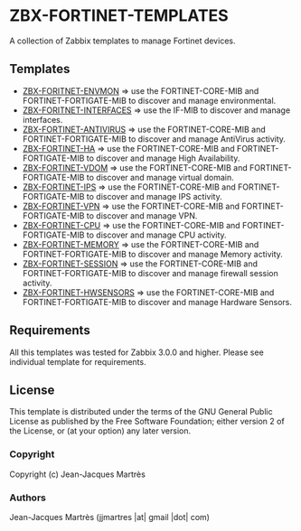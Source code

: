 ZBX-FORTINET-TEMPLATES
======================

A collection of Zabbix templates to manage Fortinet devices.

Templates
---------

  * [ZBX-FORITNET-ENVMON](https://github.com/jjmartres/Zabbix/tree/master/zbx-templates/zbx-fortinet/zbx-fortinet-envmon) => use the FORTINET-CORE-MIB and FORTINET-FORTIGATE-MIB to discover and manage environmental.
  * [ZBX-FORITNET-INTERFACES](https://github.com/jjmartres/Zabbix/tree/master/zbx-templates/zbx-fortinet/zbx-fortinet-interfaces) => use the IF-MIB to discover and manage interfaces.
  * [ZBX-FORTINET-ANTIVIRUS](https://github.com/jjmartres/Zabbix/tree/master/zbx-templates/zbx-fortinet/zbx-fortinet-antivirus) => use the FORTINET-CORE-MIB and FORTINET-FORTIGATE-MIB to discover and manage AntiVirus activity.
  * [ZBX-FORTINET-HA](https://github.com/jjmartres/Zabbix/tree/master/zbx-templates/zbx-fortinet/zbx-fortinet-ha) => use the FORTINET-CORE-MIB and FORTINET-FORTIGATE-MIB to discover and manage High Availability.
  * [ZBX-FORTINET-VDOM](https://github.com/jjmartres/Zabbix/tree/master/zbx-templates/zbx-fortinet/zbx-fortinet-vdom) => use the FORTINET-CORE-MIB and FORTINET-FORTIGATE-MIB to discover and manage virtual domain.
  * [ZBX-FORTINET-IPS](https://github.com/jjmartres/Zabbix/tree/master/zbx-templates/zbx-fortinet/zbx-fortinet-ips) => use the FORTINET-CORE-MIB and FORTINET-FORTIGATE-MIB to discover and manage IPS activity.
  * [ZBX-FORTINET-VPN](https://github.com/jjmartres/Zabbix/tree/master/zbx-templates/zbx-fortinet/zbx-fortinet-vpn) => use the FORTINET-CORE-MIB and FORTINET-FORTIGATE-MIB to discover and manage VPN.
  * [ZBX-FORTINET-CPU](https://github.com/jjmartres/Zabbix/tree/master/zbx-templates/zbx-fortinet/zbx-fortinet-cpu) => use the FORTINET-CORE-MIB and FORTINET-FORTIGATE-MIB to discover and manage CPU activity.
  * [ZBX-FORTINET-MEMORY](https://github.com/jjmartres/Zabbix/tree/master/zbx-templates/zbx-fortinet/zbx-fortinet-memory) => use the FORTINET-CORE-MIB and FORTINET-FORTIGATE-MIB to discover and manage Memory activity.
  * [ZBX-FORTINET-SESSION](https://github.com/jjmartres/Zabbix/tree/master/zbx-templates/zbx-fortinet/zbx-fortinet-session) => use the FORTINET-CORE-MIB and FORTINET-FORTIGATE-MIB to discover and manage firewall session activity.
  * [ZBX-FORTINET-HWSENSORS](https://github.com/jjmartres/Zabbix/tree/master/zbx-templates/zbx-fortinet/zbx-fortinet-hwsensors) => use the FORTINET-CORE-MIB and FORTINET-FORTIGATE-MIB to discover and manage Hardware Sensors.

Requirements
------------

All this templates was tested for Zabbix 3.0.0 and higher. Please see individual template for requirements.

License
-------

This template is distributed  under the terms of the GNU General Public License as published by the Free Software Foundation; either version 2 of the License, or (at your option) any later version.

### Copyright

  Copyright (c) Jean-Jacques Martrès

### Authors

  Jean-Jacques Martrès
  (jjmartres |at| gmail |dot| com)
